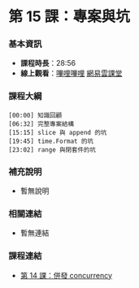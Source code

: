 第 15 課：專案與坑
==========================

### 基本資訊

- **課程時長**：28:56
- **線上觀看**：[嗶哩嗶哩](https://www.bilibili.com/video/BV1PQ4y1S7RU/) [網易雲課堂](http://study.163.com/course/courseLearn.htm?courseId=306002#/learn/video?lessonId=421026&courseId=306002)

### 課程大綱

	[00:00] 知識回顧
	[06:32] 完整專案結構
	[15:15] slice 與 append 的坑
	[19:45] time.Format 的坑
	[23:02] range 與閉套件的坑

### 補充說明

- 暫無說明

### 相關連結

- 暫無連結

### 課程連結

- [第 14 課：併發 concurrency](lecture14.md)
